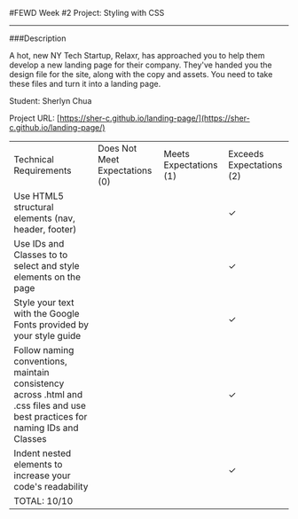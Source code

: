 #FEWD Week #2 Project: Styling with CSS

---


###Description


A hot, new NY Tech Startup, Relaxr, has approached you to help them develop a new landing page for their company. They've handed you the design file for the site, along with the copy and assets. You need to take these files and turn it into a landing page.

Student: Sherlyn Chua

Project URL: [https://sher-c.github.io/landing-page/](https://sher-c.github.io/landing-page/)


|                                                                                                                               |                                |                        |                          |
|-------------------------------------------------------------------------------------------------------------------------------|--------------------------------|------------------------|--------------------------|
| Technical Requirements                                                                                                        | Does Not Meet Expectations (0) | Meets Expectations (1) | Exceeds Expectations (2) |
| Use HTML5 structural elements (nav, header, footer)                                                                           |                                |                        |            ✓             |
| Use IDs and Classes to to select and style elements on the page                                                               |                                |                        |            ✓             |
| Style your text with the Google Fonts provided by your style guide                                                            |                                |                        |            ✓             |
| Follow naming conventions, maintain consistency across .html and .css files and use best practices for naming IDs and Classes |                                |                        |            ✓             |
| Indent nested elements to increase your code's readability                                                                    |                                |                        |            ✓             |
| TOTAL: 10/10                                                                                                                  |                                |                        |                          |